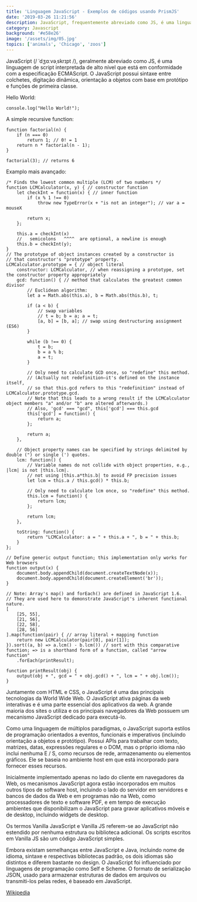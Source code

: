 ```yaml
---
title: 'Linguagem JavaScript - Exemplos de códigos usando PrismJS'
date: '2019-03-26 11:21:56'
description: JavaScript, frequentemente abreviado como JS, é uma linguagem de script interpretada de alto nível que está em conformidade com a especificação ECMAScript.
category: Javascript
background: '#e58e26'
image: '/assets/img/05.jpg'
topics: ['animals', 'Chicago', 'zoos']
---
```


JavaScript (/ ˈdʒɑːvəˌskrɪpt /), geralmente abreviado como JS, é uma linguagem de script interpretada de alto nível que está em conformidade com a especificação ECMAScript. O JavaScript possui sintaxe entre colchetes, digitação dinâmica, orientação a objetos com base em protótipo e funções de primeira classe.

Hello World:

```JS
console.log("Hello World!");
```

A simple recursive function:

```JS
function factorial(n) {
    if (n === 0)
        return 1; // 0! = 1
    return n * factorial(n - 1);
}

factorial(3); // returns 6
```

Examplo mais avançado:

```JS
/* Finds the lowest common multiple (LCM) of two numbers */
function LCMCalculator(x, y) { // constructor function
    let checkInt = function(x) { // inner function
        if (x % 1 !== 0)
            throw new TypeError(x + "is not an integer"); // var a =  mouseX

        return x;
    };

    this.a = checkInt(x)
    //   semicolons   ^^^^  are optional, a newline is enough
    this.b = checkInt(y);
}
// The prototype of object instances created by a constructor is
// that constructor's "prototype" property.
LCMCalculator.prototype = { // object literal
    constructor: LCMCalculator, // when reassigning a prototype, set the constructor property appropriately
    gcd: function() { // method that calculates the greatest common divisor
        // Euclidean algorithm:
        let a = Math.abs(this.a), b = Math.abs(this.b), t;

        if (a < b) {
            // swap variables
            // t = b; b = a; a = t;
            [a, b] = [b, a]; // swap using destructuring assignment (ES6)
        }

        while (b !== 0) {
            t = b;
            b = a % b;
            a = t;
        }

        // Only need to calculate GCD once, so "redefine" this method.
        // (Actually not redefinition—it's defined on the instance itself,
        // so that this.gcd refers to this "redefinition" instead of LCMCalculator.prototype.gcd.
        // Note that this leads to a wrong result if the LCMCalculator object members "a" and/or "b" are altered afterwards.)
        // Also, 'gcd' === "gcd", this['gcd'] === this.gcd
        this['gcd'] = function() {
            return a;
        };

        return a;
    },

    // Object property names can be specified by strings delimited by double (") or single (') quotes.
    lcm: function() {
        // Variable names do not collide with object properties, e.g., |lcm| is not |this.lcm|.
        // not using |this.a*this.b| to avoid FP precision issues
        let lcm = this.a / this.gcd() * this.b;

        // Only need to calculate lcm once, so "redefine" this method.
        this.lcm = function() {
            return lcm;
        };

        return lcm;
    },

    toString: function() {
        return "LCMCalculator: a = " + this.a + ", b = " + this.b;
    }
};

// Define generic output function; this implementation only works for Web browsers
function output(x) {
    document.body.appendChild(document.createTextNode(x));
    document.body.appendChild(document.createElement('br'));
}

// Note: Array's map() and forEach() are defined in JavaScript 1.6.
// They are used here to demonstrate JavaScript's inherent functional nature.
[
    [25, 55],
    [21, 56],
    [22, 58],
    [28, 56]
].map(function(pair) { // array literal + mapping function
    return new LCMCalculator(pair[0], pair[1]);
}).sort((a, b) => a.lcm() - b.lcm()) // sort with this comparative function; => is a shorthand form of a function, called "arrow function"
    .forEach(printResult);

function printResult(obj) {
    output(obj + ", gcd = " + obj.gcd() + ", lcm = " + obj.lcm());
}
```

Juntamente com HTML e CSS, o JavaScript é uma das principais tecnologias da World Wide Web.
O JavaScript ativa páginas da web interativas e é uma parte essencial dos aplicativos da web. A grande maioria dos sites o utiliza e os principais navegadores da Web possuem um mecanismo JavaScript dedicado para executá-lo.

Como uma linguagem de múltiplos paradigmas, o JavaScript suporta estilos de programação orientados a eventos, funcionais e imperativos (incluindo orientação a objetos e protótipo). Possui APIs para trabalhar com texto, matrizes, datas, expressões regulares e o DOM, mas o próprio idioma não inclui nenhuma E / S, como recursos de rede, armazenamento ou elementos gráficos. Ele se baseia no ambiente host em que está incorporado para fornecer esses recursos.

Inicialmente implementado apenas no lado do cliente em navegadores da Web, os mecanismos JavaScript agora estão incorporados em muitos outros tipos de software host, incluindo o lado do servidor em servidores e bancos de dados da Web e em programas não na Web, como processadores de texto e software PDF, e em tempo de execução ambientes que disponibilizam o JavaScript para gravar aplicativos móveis e de desktop, incluindo widgets de desktop.

Os termos Vanilla JavaScript e Vanilla JS referem-se ao JavaScript não estendido por nenhuma estrutura ou biblioteca adicional. Os scripts escritos em Vanilla JS são um código JavaScript simples.

Embora existam semelhanças entre JavaScript e Java, incluindo nome de idioma, sintaxe e respectivas bibliotecas padrão, os dois idiomas são distintos e diferem bastante no design. O JavaScript foi influenciado por linguagens de programação como Self e Scheme. O formato de serialização JSON, usado para armazenar estruturas de dados em arquivos ou transmiti-los pelas redes, é baseado em JavaScript.

[Wikipedia](https://en.wikipedia.org/wiki/JavaScript)
